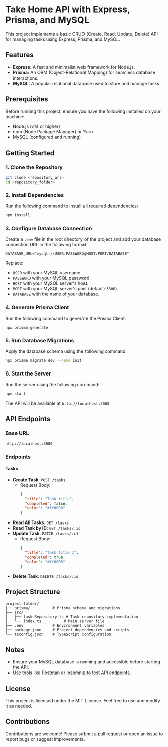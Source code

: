 # Take Home API with Express, Prisma, and MySQL

This project implements a basic CRUD (Create, Read, Update, Delete) API for managing tasks using Express, Prisma, and MySQL.

## Features
- **Express:** A fast and minimalist web framework for Node.js.
- **Prisma:** An ORM (Object-Relational Mapping) for seamless database interactions.
- **MySQL:** A popular relational database used to store and manage tasks.

## Prerequisites
Before running this project, ensure you have the following installed on your machine:

- Node.js (v14 or higher)
- npm (Node Package Manager) or Yarn
- MySQL (configured and running)

## Getting Started

### 1. Clone the Repository
```bash
git clone <repository_url>
cd <repository_folder>
```

### 2. Install Dependencies
Run the following command to install all required dependencies:
```bash
npm install
```

### 3. Configure Database Connection
Create a `.env` file in the root directory of the project and add your database connection URL in the following format:

```env
DATABASE_URL="mysql://USER:PASSWORD@HOST:PORT/DATABASE"
```

Replace:
- `USER` with your MySQL username.
- `PASSWORD` with your MySQL password.
- `HOST` with your MySQL server's host.
- `PORT` with your MySQL server's port (default: `3306`).
- `DATABASE` with the name of your database.

### 4. Generate Prisma Client
Run the following command to generate the Prisma Client:
```bash
npx prisma generate
```

### 5. Run Database Migrations
Apply the database schema using the following command:
```bash
npx prisma migrate dev --name init
```

### 6. Start the Server
Run the server using the following command:
```bash
npm start
```
The API will be available at `http://localhost:3000`.

## API Endpoints

### Base URL
```
http://localhost:3000
```

### Endpoints
#### Tasks
- **Create Task**: `POST /tasks`
  - Request Body:
    ```json
    {
      "title": "Task title",
      "completed": false,
      "color": "#ff0000"
    }
    ```
- **Read All Tasks**: `GET /tasks`
- **Read Task by ID**: `GET /tasks/:id`
- **Update Task**: `PATCH /tasks/:id`
  - Request Body:
    ```json
    {
      "title": "Task title 1",
      "completed": true,
      "color": "#ff0000"
    }
    ```
- **Delete Task**: `DELETE /tasks/:id`

## Project Structure
```
project-folder/
├── prisma/          # Prisma schema and migrations
├── src/
│   ├── tasksRepository.ts # Task repository implementation
│   └── index.ts          # Main server file
├── .env             # Environment variables
├── package.json     # Project dependencies and scripts
└── tsconfig.json    # TypeScript configuration
```

## Notes
- Ensure your MySQL database is running and accessible before starting the API.
- Use tools like [Postman](https://www.postman.com/) or [Insomnia](https://insomnia.rest/) to test API endpoints.

## License
This project is licensed under the MIT License. Feel free to use and modify it as needed.

## Contributions
Contributions are welcome! Please submit a pull request or open an issue to report bugs or suggest improvements.

